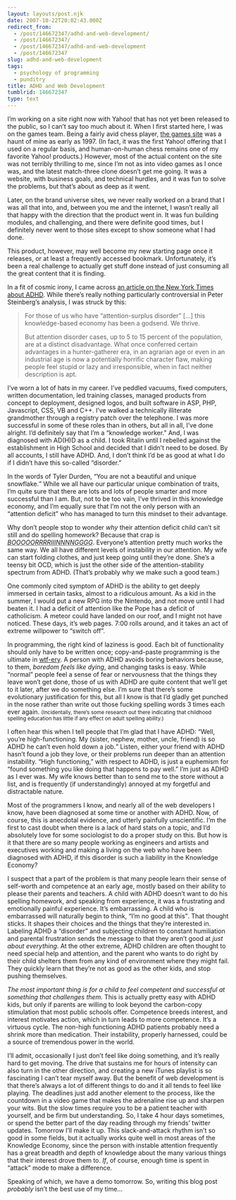 ```yaml
---
layout: layouts/post.njk
date: 2007-10-22T20:02:43.000Z
redirect_from:
  - /post/146672347/adhd-and-web-development/
  - /post/146672347/
  - /post/146672347/adhd-and-web-development
  - /post/146672347
slug: adhd-and-web-development
tags:
  - psychology of programming
  - punditry
title: ADHD and Web Development
tumblrid: 146672347
type: text
---
```

<p>I&rsquo;m working on a site right now with Yahoo! that has not yet been released to the public, so I can&rsquo;t say too much about it.  When I first started here, I was on the games team.  Being a fairly avid chess player, <a href="http://games.yahoo.com">the games site</a> was a haunt of mine as early as 1997.  (In fact, it was the first Yahoo! offering that I used on a regular basis, and human-on-human chess remains one of my favorite Yahoo! products.)  However, most of the actual content on the site was not terribly thrilling to me, since I&rsquo;m not as into video games as I once was, and the latest match-three clone doesn&rsquo;t get me going.  It was a website, with business goals, and technical hurdles, and it was fun to solve the problems, but that&rsquo;s about as deep as it went.</p>

<p>Later, on the brand universe sites, we never really worked on a brand that I was all that into, and, between you me and the internet, I wasn&rsquo;t really all that happy with the direction that the product went in.  It was fun building modules, and challenging, and there were definite good times, but I definitely never went to those sites except to show someone what I had done.</p>

<p>This product, however, may well become my new starting page once it releases, or at least a frequently accessed bookmark.  Unfortunately, it&rsquo;s been a real challenge to actually get stuff done instead of just consuming all the great content that it is finding.</p>

<p>In a fit of cosmic irony, I came across <a href="http://www.nytimes.com/2006/03/07/health/07essa.html?ex=1189656000&amp;en=f0e1ab4fcd4ed85c&amp;ei=5070">an article on the New York Times about <abbr title="Attention Deficit Hyperactivity Disorder">ADHD</abbr></a>.  While there&rsquo;s really nothing particularly controversial in Peter Steinberg&rsquo;s analysis, I was struck by this:</p>

<blockquote cite="http://www.nytimes.com/2006/03/07/health/07essa.html?ex=1189656000&amp;en=f0e1ab4fcd4ed85c&amp;ei=5070">For those of us who have &ldquo;attention-surplus disorder&rdquo; [&hellip;] this knowledge-based economy has been a godsend. We thrive.

But attention disorder cases, up to 5 to 15 percent of the population, are at a distinct disadvantage. What once conferred certain advantages in a hunter-gatherer era, in an agrarian age or even in an industrial age is now a potentially horrific character flaw, making people feel stupid or lazy and irresponsible, when in fact neither description is apt. </blockquote>

<p>I&rsquo;ve worn a lot of hats in my career.  I&rsquo;ve peddled vacuums, fixed computers, written documentation, led training classes, managed products from concept to deployment, designed logos, and built software in ASP, PHP, Javascript, CSS, VB and C++.  I&rsquo;ve walked a technically illiterate grandmother through a registry patch over the telephone.  I was more successful in some of these roles than in others, but all in all, I&rsquo;ve done alright.  I&rsquo;d definitely say that I&rsquo;m a &ldquo;knowledge worker.&rdquo;  And, I was diagnosed with AD(H)D as a child.  I took Ritalin until I rebelled against the establishment in High School and decided that I didn&rsquo;t need to be dosed.  By all accounts, I still have ADHD.  And, I don&rsquo;t think I&rsquo;d be as good at what I do if I didn&rsquo;t have this so-called &ldquo;disorder.&rdquo;</p>

<p>In the words of Tyler Durden, <q>You are not a beautiful and unique snowflake.</q>  While we all have our particular unique combination of traits, I&rsquo;m quite sure that there are lots and lots of people smarter and more successful than I am.  But, not to be too vain, I&rsquo;ve thrived in this knowledge economy, and I&rsquo;m equally sure that I&rsquo;m not the only person with an &ldquo;attention deficit&rdquo; who has managed to turn this mindset to their advantage.</p>

<p>Why don&rsquo;t people stop to wonder <em>why</em> their attention deficit child can&rsquo;t sit still and do spelling homework?  Because that crap is <em><abbr title="boring">BOOOOORRRRIIINNNNGGGG</abbr></em>.  Everyone&rsquo;s attention pretty much works the same way.  We all have different levels of instability in our attention.  My wife can start folding clothes, and just keep going until they&rsquo;re done.  She&rsquo;s a teensy bit OCD, which is just the other side of the attention-stability spectrum from ADHD.  (That&rsquo;s probably why we make such a good team.)</p>

<p>One commonly cited symptom of ADHD is the ability to get deeply immersed in certain tasks, almost to a ridiculous amount.  As a kid in the summer, I would put a new RPG into the Nintendo, and not move until I had beaten it.  I had a deficit of attention like the Pope has a deficit of catholicism.  A meteor could have landed on our roof, and I might not have noticed.  These days, it&rsquo;s web pages.  7:00 rolls around, and it takes an act of extreme willpower to &ldquo;switch off&rdquo;.</p>

<p>In programming, the right kind of laziness is good.  Each bit of functionality should only have to be written once; copy-and-paste programming is the ultimate in <a href="http://worsethanfailure">wtf-ery</a>.  A person with ADHD avoids boring behaviors because, to them, <em>boredom feels like dying</em>, and changing tasks is easy.  While &ldquo;normal&rdquo; people feel a sense of fear or nervousness that the things they leave won&rsquo;t get done, those of us with ADHD are quite content that we&rsquo;ll get to it later, after we do something else.  I&rsquo;m sure that there&rsquo;s some evolutionary justification for this, but all I know is that I&rsquo;d gladly get punched in the nose rather than write out those fucking spelling words 3 times each ever again.  <small>(Incidentally, there&rsquo;s some research out there indicating that childhood spelling education has little if any effect on adult spelling ability.)</small></p>

<p>I often hear this when I tell people that I&rsquo;m glad that I have ADHD: <q>Well, you&rsquo;re high-functioning.  My (sister, nephew, mother, uncle, friend) is so ADHD he can&rsquo;t even hold down a job.</q>  Listen, either your friend with ADHD hasn&rsquo;t found a job they love, or their problems run deeper than an attention instability.  &ldquo;High functioning,&rdquo; with respect to ADHD, is just a euphemism for &ldquo;found something you like doing that happens to pay well.&rdquo;  I&rsquo;m just as ADHD as I ever was.  My wife knows better than to send me to the store without a list, and is frequently (if understandingly) annoyed at my forgetful and distractable nature.</p>

<p>Most of the programmers I know, and nearly all of the web developers I know, have been diagnosed at some time or another with ADHD.  Now, of course, this is anecdotal evidence, and utterly painfully unscientific.  I&rsquo;m the first to cast doubt when there is a lack of hard stats on a topic, and I&rsquo;d absolutely love for some sociologist to do a proper study on this.  But how is it that there are so many people working as engineers and artists and executives working and making a living on the web who have been diagnosed with ADHD, if this disorder is such a liability in the Knowledge Economy?</p>

<p>I suspect that a part of the problem is that many people learn their sense of self-worth and competence at an early age, mostly based on their ability to please their parents and teachers.  A child with ADHD doesn&rsquo;t want to do his spelling homework, and speaking from experience, it was a frustrating and emotionally painful experience.  It&rsquo;s embarrassing.  A child who is embarrassed will naturally begin to think, <q>I&rsquo;m no good at this</q>.  That thought sticks.  It shapes their choices and the things that they&rsquo;re interested in.  Labeling ADHD a &ldquo;disorder&rdquo; and subjecting children to constant humiliation and parental frustration sends the message to that they aren&rsquo;t good at <em>just about everything</em>.  At the other extreme, ADHD children are often thought to need special help and attention, and the parent who wants to do right by their child shelters them from any kind of environment where they might fail.  They quickly learn that they&rsquo;re not as good as the other kids, and stop pushing themselves.</p>

<p><em>The most important thing is for a child to feel competent and successful at something that challenges them.</em>  This is actually pretty easy with ADHD kids, but only if parents are willing to look beyond the carbon-copy stimulation that most public schools offer.  Competence breeds interest, and interest motivates action, which in turn leads to more competence.  It&rsquo;s a virtuous cycle.  The non-high functioning ADHD patients probably need a shrink more than medication.  Their instability, properly harnessed, could be a source of tremendous power in the world.</p>

<p>I&rsquo;ll admit, occasionally I just don&rsquo;t feel like doing something, and it&rsquo;s really hard to get moving.  The drive that sustains me for hours of intensity can also turn in the other direction, and creating a new iTunes playlist is so fascinating I can&rsquo;t tear myself away.  But the benefit of web development is that there&rsquo;s always a lot of different things to do and it all tends to feel like playing.  The deadlines just add another element to the process, like the countdown in a video game that makes the adrenaline rise up and sharpen your wits.  But the slow times require you to be a patient teacher with yourself, and be firm but understanding.  So, I take 4 hour days sometimes, or spend the better part of the day reading through my friends&rsquo; twitter updates.  Tomorrow I&rsquo;ll make it up.  This slack-and-attack rhythm isn&rsquo;t so good in some fields, but it actually works quite well in most areas of the Knowledge Economy, since the person with instable attention frequently has a great breadth and depth of knowledge about the many various things that their interest drove them to.  <em>If</em>, of course, enough time is spent in &ldquo;attack&rdquo; mode to make a difference.</p>

<p>Speaking of which, we have a demo tomorrow.  So, writing this blog post <em>probably</em> isn&rsquo;t the best use of my time&hellip;</p>
